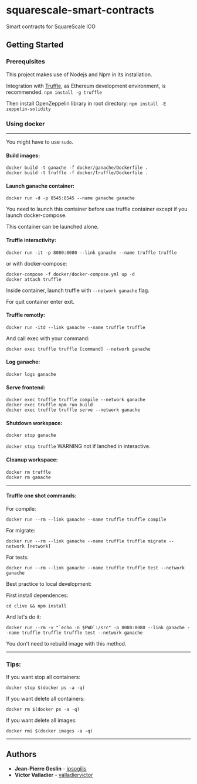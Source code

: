 # squarescale-smart-contracts
Smart contracts for SquareScale ICO

## Getting Started

### Prerequisites
This project makes use of Nodejs and Npm in its installation.

Integration with [Truffle](https://github.com/ConsenSys/truffle), as Ethereum development environment, is recommended.
`npm install -g truffle`

Then install OpenZeppelin library in root directory:
`npm install -E zeppelin-solidity`

### Using docker

___

You might have to use `sudo`.

#### Build images:
```
docker build -t ganache -f docker/ganache/Dockerfile .
docker build -t truffle -f docker/truffle/Dockerfile .
```

#### Launch ganache container:
`docker run -d -p 8545:8545 --name ganache ganache`

You need to launch this container before use truffle container except if you launch docker-compose.

This container can be launched alone.

#### Truffle interactivity:
`docker run -it -p 8080:8080 --link ganache --name truffle truffle`

or with docker-compose:

```
docker-compose -f docker/docker-compose.yml up -d
docker attach truffle
```

Inside container, launch truffle with `--network ganache` flag.

For quit container enter exit.

#### Truffle remotly:
`docker run -itd --link ganache --name truffle truffle`

And call exec with your command:

`docker exec truffle truffle [command] --network ganache`

#### Log ganache:
`docker logs ganache`

#### Serve frontend:
```
docker exec truffle truffle compile --network ganache
docker exec truffle npm run build
docker exec truffle truffle serve --network ganache
```

#### Shutdown workspace:
`docker stop ganache`

`docker stop truffle` WARNING not if lanched in interactive.

#### Cleanup workspace:
```
docker rm truffle
docker rm ganache
```

---

#### Truffle one shot commands:
For compile:

`docker run --rm --link ganache --name truffle truffle compile`

For migrate:

`docker run --rm --link ganache --name truffle truffle migrate --network [network]`

For tests:

`docker run --rm --link ganache --name truffle truffle test --network ganache`

Best practice to local development:

First install dependences:

`cd clive && npm install`

And let's do it:

```
docker run --rm -v "`echo -n $PWD`:/src" -p 8080:8080 --link ganache --name truffle truffle truffle test --network ganache
```

You don't need to rebuild image with this method.

***

### Tips:
If you want stop all containers:

`docker stop $(docker ps -a -q)`

If you want delete all containers:

`docker rm $(docker ps -a -q)`

If you want delete all images:

`docker rmi $(docker images -a -q)`


___

## Authors
* **Jean-Pierre Geslin** - [jpsogilis](https://github.com/jpsogilis)
* **Victor Valladier** - [valladiervictor](https://github.com/valladiervictor)
